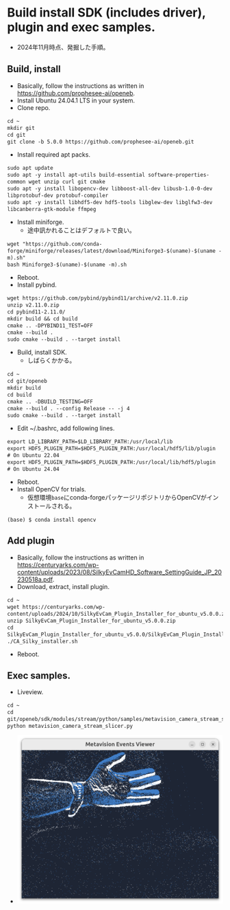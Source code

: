 # Build install SDK (includes driver), plugin and exec samples.
- 2024年11月時点、発掘した手順。

## Build, install
- Basically, follow the instructions as written in https://github.com/prophesee-ai/openeb.
- Install Ubuntu 24.04.1 LTS in your system.
- Clone repo.
```
cd ~
mkdir git
cd git
git clone -b 5.0.0 https://github.com/prophesee-ai/openeb.git
```
- Install required apt packs.
```
sudo apt update
sudo apt -y install apt-utils build-essential software-properties-common wget unzip curl git cmake
sudo apt -y install libopencv-dev libboost-all-dev libusb-1.0-0-dev libprotobuf-dev protobuf-compiler
sudo apt -y install libhdf5-dev hdf5-tools libglew-dev libglfw3-dev libcanberra-gtk-module ffmpeg
```
- Install miniforge.
  - 途中訊かれることはデフォルトで良い。
```
wget "https://github.com/conda-forge/miniforge/releases/latest/download/Miniforge3-$(uname)-$(uname -m).sh"
bash Miniforge3-$(uname)-$(uname -m).sh
```
- Reboot.
- Install pybind.
```
wget https://github.com/pybind/pybind11/archive/v2.11.0.zip
unzip v2.11.0.zip
cd pybind11-2.11.0/
mkdir build && cd build
cmake .. -DPYBIND11_TEST=OFF
cmake --build .
sudo cmake --build . --target install
```
- Build, install SDK.
  - しばらくかかる。
```
cd ~
cd git/openeb
mkdir build
cd build
cmake .. -DBUILD_TESTING=OFF
cmake --build . --config Release -- -j 4
sudo cmake --build . --target install
```
- Edit ~/.bashrc, add following lines.
```
export LD_LIBRARY_PATH=$LD_LIBRARY_PATH:/usr/local/lib
export HDF5_PLUGIN_PATH=$HDF5_PLUGIN_PATH:/usr/local/hdf5/lib/plugin  # On Ubuntu 22.04
export HDF5_PLUGIN_PATH=$HDF5_PLUGIN_PATH:/usr/local/lib/hdf5/plugin  # On Ubuntu 24.04
```
- Reboot.
- Install OpenCV for trials.
  - 仮想環境`base`にconda-forgeパッケージリポジトリからOpenCVがインストールされる。
```
(base) $ conda install opencv
```

## Add plugin
- Basically, follow the instructions as written in https://centuryarks.com/wp-content/uploads/2023/08/SilkyEvCamHD_Software_SettingGuide_JP_20230518a.pdf.
- Download, extract, install plugin.
```
cd ~
wget https://centuryarks.com/wp-content/uploads/2024/10/SilkyEvCam_Plugin_Installer_for_ubuntu_v5.0.0.zip
unzip SilkyEvCam_Plugin_Installer_for_ubuntu_v5.0.0.zip
cd SilkyEvCam_Plugin_Installer_for_ubuntu_v5.0.0/SilkyEvCam_Plugin_Installer_for_ubuntu_v5.0.0
./CA_Silky_installer.sh
```
- Reboot.

## Exec samples.
- Liveview.
```
cd ~
cd git/openeb/sdk/modules/stream/python/samples/metavision_camera_stream_slicer
python metavision_camera_stream_slicer.py
```
  - ![_](liveview_sample.png)